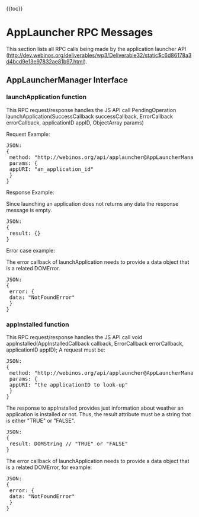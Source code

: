 {{toc}}

AppLauncher RPC Messages
========================

This section lists all RPC calls being made by the application launcher API (http://dev.webinos.org/deliverables/wp3/Deliverable32/static$c6d86178a3d4bcd9e13e97832ae81b97.html).

AppLauncherManager Interface
----------------------------

### launchApplication function

This RPC request/response handles the JS API call PendingOperation launchApplication(SuccessCallback successCallback, ErrorCallback errorCallback, applicationID appID, ObjectArray params)

Request Example:

<pre class="javascript">
JSON:
{
 method: "http://webinos.org/api/applauncher@<instance>AppLauncherManager.launchApplication"
 params: {
 appURI: "an_application_id"
 }
}
</pre>

Response Example:

Since launching an application does not returns any data the response message is empty.

<pre class="javascript">
JSON:
{
 result: {}
}
</pre>

Error case example:

The error callback of launchApplication needs to provide a data object that is a related DOMError.

<pre class="javascript">
JSON:
{
 error: {
 data: "NotFoundError"
 }
}
</pre>

### appInstalled function

This RPC request/response handles the JS API call void appInstalled(AppInstalledCallback callback, ErrorCallback errorCallback, applicationID appID); A request must be:

<pre class="javascript">
JSON:
{
 method: "http://webinos.org/api/applauncher@<instance>AppLauncherManager.appInstalled"
 params: {
 appURI: "the applicationID to look-up"
 }
}
</pre>

The response to appInstalled provides just information about weather an application is installed or not. Thus, the result attribute must be a string that is either "TRUE" or "FALSE".

<pre class="javascript">
JSON:
{
 result: DOMString // "TRUE" or "FALSE"
}
</pre>

The error callback of launchApplication needs to provide a data object that is a related DOMError, for example:

<pre class="javascript">
JSON:
{
 error: {
 data: "NotFoundError"
 }
}
</pre>

